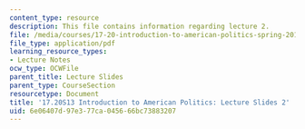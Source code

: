 ```yaml
---
content_type: resource
description: This file contains information regarding lecture 2.
file: /media/courses/17-20-introduction-to-american-politics-spring-2013/6e06407d97e377ca045666bc73883207_MIT17_20S13_Lecture2.pdf
file_type: application/pdf
learning_resource_types:
- Lecture Notes
ocw_type: OCWFile
parent_title: Lecture Slides
parent_type: CourseSection
resourcetype: Document
title: '17.20S13 Introduction to American Politics: Lecture Slides 2'
uid: 6e06407d-97e3-77ca-0456-66bc73883207
---
```

